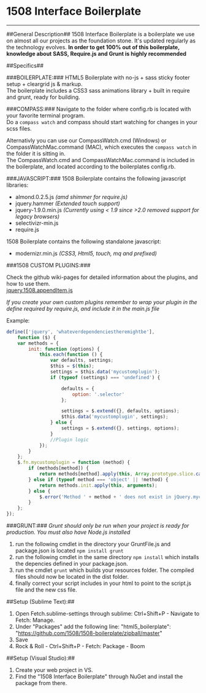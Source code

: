 # 1508 Interface Boilerplate #
-------------------------------------------------------

##General Description##
1508 Interface Boilerplate is a boilerplate we use on almost all our projects as the foundation stone. It's updated regularly as the technology evolves.
<b>In order to get 100% out of this boilerplate, knowledge about SASS, Require.js and Grunt is highly recommended</b>


##Specifics##

###BOILERPLATE:###
HTML5 Boilerplate with no-js + sass sticky footer setup + cleargrid js & markup.<br>
The boilerplate includes a CSS3 sass animations library + built in require and grunt, ready for building.

###COMPASS:###
Navigate to the folder where config.rb is located with your favorite terminal program.<br>
Do a ```compass watch``` and compass should start watching for changes in your scss files.

Alternativly you can use our CompassWatch.cmd (Windows) or CompassWatchMac.command (MAC), which executes the ```compass watch``` in the folder it is sitting in.<br> The CompassWatch.cmd and CompassWatchMac.command is included in the boilerplate, and located according to the boilerplates config.rb.

###JAVASCRIPT:###
1508 Boilerplate contains the following javascript libraries:
- almond.0.2.5.js *(amd shimmer for require.js)*
- jquery.hammer *(Extended touch support)*
- jquery-1.9.0.min.js *(Currently using < 1.9 since >2.0 removed support for legacy browsers)*
- selectivizr-min.js
- require.js


1508 Boilerplate contains the following standalone javascript:
- modernizr.min.js *(CSS3, Html5, touch, mq and prefixed)*

###1508 CUSTOM PLUGINS:###

Check the github wiki-pages for detailed information about the plugins, and how to use them.<br>
<a href="https://github.com/1508/1508-boilerplate/wiki/jquery.1508.appendItem">jquery.1508.appendItem.js</a>

*If you create your own custom plugins remember to wrap your plugin in the define required by require.js, and include it in the main.js file*

Example:
```javascript
define(['jquery', 'whateverdependenciestheremightbe'],
    function ($) {
    var methods = {
        init: function (options) {
            this.each(function () {
                var defaults, settings;
                $this = $(this);
                settings = $this.data('mycustomplugin');
                if (typeof (settings) === 'undefined') {

                    defaults = {
                        option: '.selector'
                    };

                    settings = $.extend({}, defaults, options);
                    $this.data('mycustomplugin', settings);
                } else {
                    settings = $.extend({}, settings, options);
                }
                //Plugin logic
            });
        }
    };
    $.fn.mycustomplugin = function (method) {
        if (methods[method]) {
            return methods[method].apply(this, Array.prototype.slice.call(arguments, 1));
        } else if (typeof method === 'object' || !method) {
            return methods.init.apply(this, arguments);
        } else {
            $.error('Method ' + method + ' does not exist in jQuery.mycustomplugin');
        }
    };
});
```

###GRUNT:###
*Grunt should only be run when your project is ready for production. You must also have Node.js installed*

1. run the following cmdlet in the directory your GruntFile.js and package.json is located ```npm install grunt```
2. run the following cmdlet in the same directory ```npm install``` which installs the depencies defined in your package.json.
3. run the cmdlet ```grunt``` which builds your resources folder. The compiled files should now be located in the dist folder.
4. finally correct your script includes in your html to point to the script.js file and the new css file.

##Setup (Sublime Text):##

1. Open Fetch.sublime-settings through sublime: Ctrl+Shift+P - Navigate to Fetch: Manage.
2. Under "Packages" add the following line: "html5_boilerplate": "https://github.com/1508/1508-boilerplate/zipball/master"
3. Save
4. Rock & Roll - Ctrl+Shift+P - Fetch: Package - Boom

##Setup (Visual Studio):##

1. Create your web project in VS.
2. Find the "1508 Interface Boilerplate" through NuGet and install the package from there.